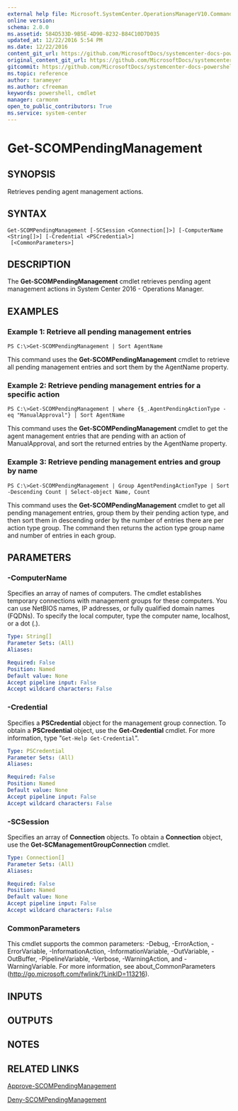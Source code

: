 ```yaml
---
external help file: Microsoft.SystemCenter.OperationsManagerV10.Commands.dll-Help.xml
online version: 
schema: 2.0.0
ms.assetid: 584D533D-9B5E-4D90-8232-B84C10D7D035
updated_at: 12/22/2016 5:54 PM
ms.date: 12/22/2016
content_git_url: https://github.com/MicrosoftDocs/systemcenter-docs-powershell/blob/master/systemcenter-cmdlets/SystemCenter2016/OperationsManager/vlatest/Get-SCOMPendingManagement.md
original_content_git_url: https://github.com/MicrosoftDocs/systemcenter-docs-powershell/blob/master/systemcenter-cmdlets/SystemCenter2016/OperationsManager/vlatest/Get-SCOMPendingManagement.md
gitcommit: https://github.com/MicrosoftDocs/systemcenter-docs-powershell/blob/17c3a51bd892aad46c731d9f381f0704b4815004/systemcenter-cmdlets/SystemCenter2016/OperationsManager/vlatest/Get-SCOMPendingManagement.md
ms.topic: reference
author: tarameyer
ms.author: cfreeman
keywords: powershell, cmdlet
manager: carmonm
open_to_public_contributors: True
ms.service: system-center
---
```


# Get-SCOMPendingManagement

## SYNOPSIS
Retrieves pending agent management actions.

## SYNTAX

```
Get-SCOMPendingManagement [-SCSession <Connection[]>] [-ComputerName <String[]>] [-Credential <PSCredential>]
 [<CommonParameters>]
```

## DESCRIPTION
The **Get-SCOMPendingManagement** cmdlet retrieves pending agent management actions in System Center 2016 - Operations Manager.

## EXAMPLES

### Example 1: Retrieve all pending management entries
```
PS C:\>Get-SCOMPendingManagement | Sort AgentName
```

This command uses the **Get-SCOMPendingManagement** cmdlet to retrieve all pending management entries and sort them by the AgentName property.

### Example 2: Retrieve pending management entries for a specific action
```
PS C:\>Get-SCOMPendingManagement | where {$_.AgentPendingActionType -eq "ManualApproval"} | Sort AgentName
```

This command uses the **Get-SCOMPendingManagement** cmdlet to get the agent management entries that are pending with an action of ManualApproval, and sort the returned entries by the AgentName property.

### Example 3: Retrieve pending management entries and group by name
```
PS C:\>Get-SCOMPendingManagement | Group AgentPendingActionType | Sort -Descending Count | Select-object Name, Count
```

This command uses the **Get-SCOMPendingManagement** cmdlet to get all pending management entries, group them by their pending action type, and then sort them in descending order by the number of entries there are per action type group.
The command then returns the action type group name and number of entries in each group.

## PARAMETERS

### -ComputerName
Specifies an array of names of computers.
The cmdlet establishes temporary connections with management groups for these computers.
You can use NetBIOS names, IP addresses, or fully qualified domain names (FQDNs).
To specify the local computer, type the computer name, localhost, or a dot (.).

```yaml
Type: String[]
Parameter Sets: (All)
Aliases: 

Required: False
Position: Named
Default value: None
Accept pipeline input: False
Accept wildcard characters: False
```

### -Credential
Specifies a **PSCredential** object for the management group connection.
To obtain a **PSCredential** object, use the **Get-Credential** cmdlet.
For more information, type "`Get-Help Get-Credential`".

```yaml
Type: PSCredential
Parameter Sets: (All)
Aliases: 

Required: False
Position: Named
Default value: None
Accept pipeline input: False
Accept wildcard characters: False
```

### -SCSession
Specifies an array of **Connection** objects.
To obtain a **Connection** object, use the **Get-SCManagementGroupConnection** cmdlet.

```yaml
Type: Connection[]
Parameter Sets: (All)
Aliases: 

Required: False
Position: Named
Default value: None
Accept pipeline input: False
Accept wildcard characters: False
```

### CommonParameters
This cmdlet supports the common parameters: -Debug, -ErrorAction, -ErrorVariable, -InformationAction, -InformationVariable, -OutVariable, -OutBuffer, -PipelineVariable, -Verbose, -WarningAction, and -WarningVariable. For more information, see about_CommonParameters (http://go.microsoft.com/fwlink/?LinkID=113216).

## INPUTS

## OUTPUTS

## NOTES

## RELATED LINKS

[Approve-SCOMPendingManagement](xref:SystemCenter2016/OperationsManager/vlatest/Approve-SCOMPendingManagement.md)

[Deny-SCOMPendingManagement](xref:SystemCenter2016/OperationsManager/vlatest/Deny-SCOMPendingManagement.md)

